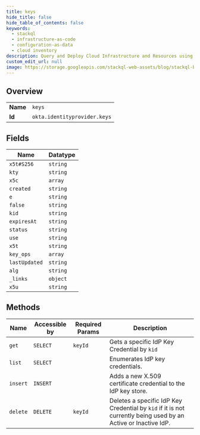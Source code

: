 ```yaml
---
title: keys
hide_title: false
hide_table_of_contents: false
keywords:
  - stackql
  - infrastructure-as-code
  - configuration-as-data
  - cloud inventory
description: Query and Deploy Cloud Infrastructure and Resources using SQL
custom_edit_url: null
image: https://storage.googleapis.com/stackql-web-assets/blog/stackql-blog-post-featured-image.png
---
```

  
    

## Overview
<table><tbody>
<tr><td><b>Name</b></td><td><code>keys</code></td></tr>
<tr><td><b>Id</b></td><td><code>okta.identityprovider.keys</code></td></tr>
</tbody></table>

## Fields
| Name | Datatype |
| ---- | -------- |
| `x5t#S256` | `string` |
| `kty` | `string` |
| `x5c` | `array` |
| `created` | `string` |
| `e` | `string` |
| `false` | `string` |
| `kid` | `string` |
| `expiresAt` | `string` |
| `status` | `string` |
| `use` | `string` |
| `x5t` | `string` |
| `key_ops` | `array` |
| `lastUpdated` | `string` |
| `alg` | `string` |
| `_links` | `object` |
| `x5u` | `string` |
## Methods
| Name | Accessible by | Required Params | Description |
| ---- | ------------- | --------------- | ----------- |
| `get` | `SELECT` | `keyId` | Gets a specific IdP Key Credential by `kid` |
| `list` | `SELECT` |  | Enumerates IdP key credentials. |
| `insert` | `INSERT` |  | Adds a new X.509 certificate credential to the IdP key store. |
| `delete` | `DELETE` | `keyId` | Deletes a specific IdP Key Credential by `kid` if it is not currently being used by an Active or Inactive IdP. |

